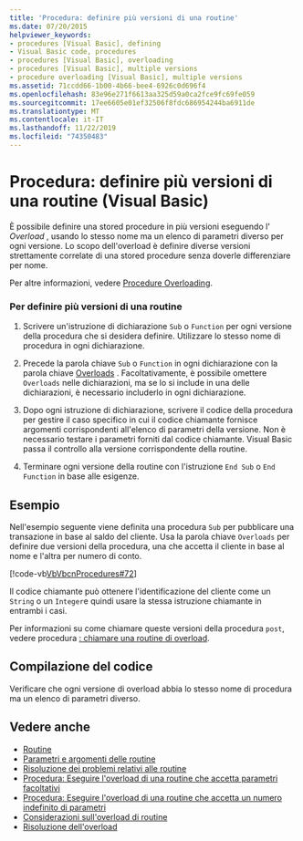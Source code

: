 ```yaml
---
title: 'Procedura: definire più versioni di una routine'
ms.date: 07/20/2015
helpviewer_keywords:
- procedures [Visual Basic], defining
- Visual Basic code, procedures
- procedures [Visual Basic], overloading
- procedures [Visual Basic], multiple versions
- procedure overloading [Visual Basic], multiple versions
ms.assetid: 71ccdd66-1b00-4b66-bee4-6926c0d696f4
ms.openlocfilehash: 83e96e271f6613aa325d59a0ca2fce9fc69fe059
ms.sourcegitcommit: 17ee6605e01ef32506f8fdc686954244ba6911de
ms.translationtype: MT
ms.contentlocale: it-IT
ms.lasthandoff: 11/22/2019
ms.locfileid: "74350483"
---
```

# <a name="how-to-define-multiple-versions-of-a-procedure-visual-basic"></a>Procedura: definire più versioni di una routine (Visual Basic)
È possibile definire una stored procedure in più versioni eseguendo l' *Overload* , usando lo stesso nome ma un elenco di parametri diverso per ogni versione. Lo scopo dell'overload è definire diverse versioni strettamente correlate di una stored procedure senza doverle differenziare per nome.  
  
 Per altre informazioni, vedere [Procedure Overloading](./procedure-overloading.md).  
  
### <a name="to-define-multiple-versions-of-a-procedure"></a>Per definire più versioni di una routine  
  
1. Scrivere un'istruzione di dichiarazione `Sub` o `Function` per ogni versione della procedura che si desidera definire. Utilizzare lo stesso nome di procedura in ogni dichiarazione.  
  
2. Precede la parola chiave `Sub` o `Function` in ogni dichiarazione con la parola chiave [Overloads](../../../../visual-basic/language-reference/modifiers/overloads.md) . Facoltativamente, è possibile omettere `Overloads` nelle dichiarazioni, ma se lo si include in una delle dichiarazioni, è necessario includerlo in ogni dichiarazione.  
  
3. Dopo ogni istruzione di dichiarazione, scrivere il codice della procedura per gestire il caso specifico in cui il codice chiamante fornisce argomenti corrispondenti all'elenco di parametri della versione. Non è necessario testare i parametri forniti dal codice chiamante. Visual Basic passa il controllo alla versione corrispondente della routine.  
  
4. Terminare ogni versione della routine con l'istruzione `End Sub` o `End Function` in base alle esigenze.  
  
## <a name="example"></a>Esempio  
 Nell'esempio seguente viene definita una procedura `Sub` per pubblicare una transazione in base al saldo del cliente. Usa la parola chiave `Overloads` per definire due versioni della procedura, una che accetta il cliente in base al nome e l'altra per numero di conto.  
  
 [!code-vb[VbVbcnProcedures#72](~/samples/snippets/visualbasic/VS_Snippets_VBCSharp/VbVbcnProcedures/VB/Class1.vb#72)]  
  
 Il codice chiamante può ottenere l'identificazione del cliente come un `String` o un `Integer`e quindi usare la stessa istruzione chiamante in entrambi i casi.  
  
 Per informazioni su come chiamare queste versioni della procedura `post`, vedere procedura [: chiamare una routine di overload](./how-to-call-an-overloaded-procedure.md).  
  
## <a name="compiling-the-code"></a>Compilazione del codice  
 Verificare che ogni versione di overload abbia lo stesso nome di procedura ma un elenco di parametri diverso.  
  
## <a name="see-also"></a>Vedere anche

- [Routine](./index.md)
- [Parametri e argomenti delle routine](./procedure-parameters-and-arguments.md)
- [Risoluzione dei problemi relativi alle routine](./troubleshooting-procedures.md)
- [Procedura: Eseguire l'overload di una routine che accetta parametri facoltativi](./how-to-overload-a-procedure-that-takes-optional-parameters.md)
- [Procedura: Eseguire l'overload di una routine che accetta un numero indefinito di parametri](./how-to-overload-a-procedure-that-takes-an-indefinite-number-of-parameters.md)
- [Considerazioni sull'overload di routine](./considerations-in-overloading-procedures.md)
- [Risoluzione dell'overload](./overload-resolution.md)
